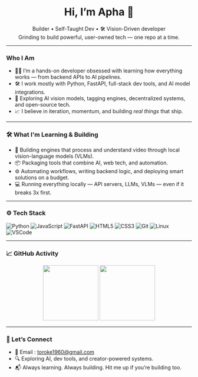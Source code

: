<h1 align="center">Hi, I’m Apha 👋</h1>

<p align="center">
  Builder • Self-Taught Dev • 🛠️ Vision-Driven developer<br>
  Grinding to build powerful, user-owned tech — one repo at a time.
</p>

---

### Who I Am

- 🧑‍💻 I’m a hands-on developer obsessed with learning how everything works — from backend APIs to AI pipelines.
- 🛠️ I work mostly with Python, FastAPI, full-stack dev tools, and AI model integrations.
- 🔭 Exploring AI vision models, tagging engines, decentralized systems, and open-source tech.
- 📈 I believe in iteration, momentum, and building *real things* that ship.

---

### 🛠️ What I'm Learning & Building

- 🧪 Building engines that process and understand video through local vision-language models (VLMs).
- 📦 Packaging tools that combine AI, web tech, and automation.
- ⚙️ Automating workflows, writing backend logic, and deploying smart solutions on a budget.
- 💻 Running everything locally — API servers, LLMs, VLMs — even if it breaks 3x first.

---

### ⚙️ Tech Stack

![Python](https://img.shields.io/badge/-Python-333?style=for-the-badge&logo=python)
![JavaScript](https://img.shields.io/badge/-JavaScript-333?style=for-the-badge&logo=javascript)
![FastAPI](https://img.shields.io/badge/-FastAPI-333?style=for-the-badge&logo=fastapi)
![HTML5](https://img.shields.io/badge/-HTML5-333?style=for-the-badge&logo=html5)
![CSS3](https://img.shields.io/badge/-CSS3-333?style=for-the-badge&logo=css3)
![Git](https://img.shields.io/badge/-Git-333?style=for-the-badge&logo=git)
![Linux](https://img.shields.io/badge/-Linux-333?style=for-the-badge&logo=linux)
![VSCode](https://img.shields.io/badge/-VSCode-333?style=for-the-badge&logo=visualstudiocode)

---

### 📈 GitHub Activity

<p align="center">
  <img src="https://github-readme-stats.vercel.app/api?username=abelk&show_icons=true&theme=radical" height="150" />
  <img src="https://github-readme-stats.vercel.app/api/top-langs/?username=abelk&layout=compact&theme=radical" height="150"/>
</p>

---

### 🔗 Let’s Connect

- 🧵 Email : toroke1960@gmail.com
- 🔍 Exploring AI, dev tools, and creator-powered systems.
- 📬 Always learning. Always building. Hit me up if you’re building too.

<!---
Apha205/Apha205 is a ✨ special ✨ repository because its `README.md` (this file) appears on your GitHub profile.
You can click the Preview link to take a look at your changes.
--->
